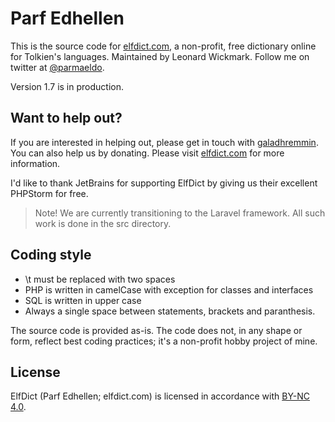 Parf Edhellen
==============
This is the source code for [elfdict.com](http://www.elfdict.com), a non-profit, free dictionary online for Tolkien's languages. Maintained by Leonard Wickmark. Follow me on twitter at [@parmaeldo](https://twitter.com/parmaeldo).

Version 1.7 is in production.

Want to help out?
-----------------

If you are interested in helping out, please get in touch with [galadhremmin](https://github.com/galadhremmin).
You can also help us by donating. Please visit [elfdict.com](http://www.elfdict.com) for more information.

I'd like to thank JetBrains for supporting ElfDict by giving us their excellent PHPStorm for free.

> 
> Note! We are currently transitioning to the Laravel framework. All such work is done in the src directory.
>

Coding style
------------
* \t must be replaced with two spaces
* PHP is written in camelCase with exception for classes and interfaces
* SQL is written in upper case
* Always a single space between statements, brackets and paranthesis.

The source code is provided as-is. The code does not, in any shape or form, reflect best coding practices; it's a non-profit hobby project of mine.

License
-------
ElfDict (Parf Edhellen; elfdict.com) is licensed in accordance with [BY-NC 4.0](http://creativecommons.org/licenses/by-nc/4.0/).
